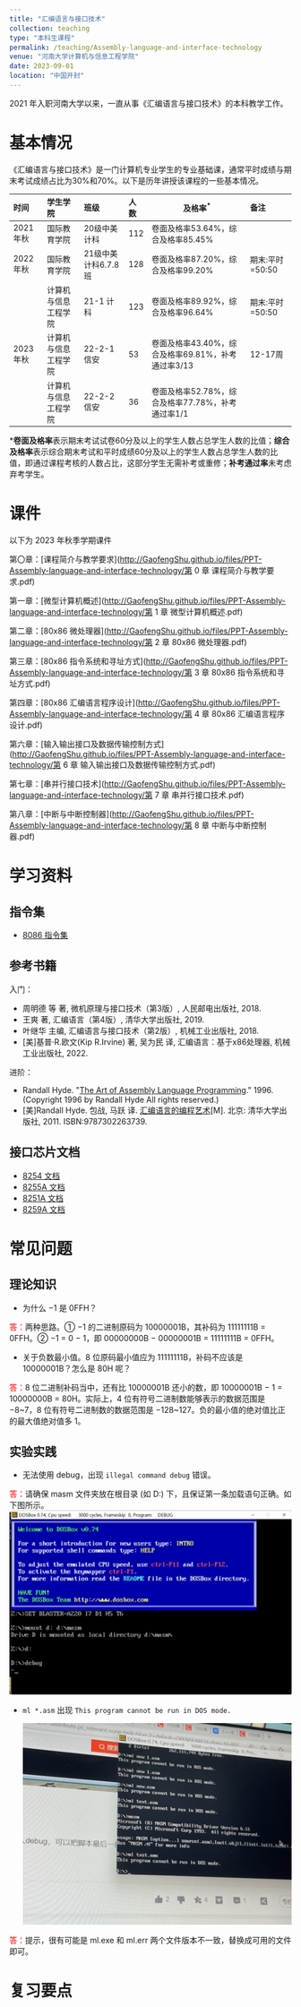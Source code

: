 ```yaml
---
title: "汇编语言与接口技术"
collection: teaching
type: "本科生课程"
permalink: /teaching/Assembly-language-and-interface-technology
venue: "河南大学计算机与信息工程学院"
date: 2023-09-01
location: "中国开封"
---
```


2021 年入职河南大学以来，一直从事《汇编语言与接口技术》的本科教学工作。

# 基本情况

《汇编语言与接口技术》是一门计算机专业学生的专业基础课，通常平时成绩与期末考试成绩占比为30%和70%。以下是历年讲授该课程的一些基本情况。

| 时间      | 学生学院       | 班级            | 人数  | 及格率<sup>*</sup>                   | 备注          |
|:------- |:---------- |:------------- |:--- | --------------------------------- |:----------- |
| 2021 年秋 | 国际教育学院     | 20级中美计科       | 112 | 卷面及格率53.64%，综合及格率85.45%           |             |
| 2022 年秋 | 国际教育学院     | 21级中美计科6.7.8班 | 128 | 卷面及格率87.20%，综合及格率99.20%           | 期末:平时=50:50 |
|         | 计算机与信息工程学院 | 21-1 计科       | 123 | 卷面及格率89.92%，综合及格率96.64%           | 期末:平时=50:50 |
| 2023 年秋 | 计算机与信息工程学院 | 22-2-1 信安     | 53  | 卷面及格率43.40%，综合及格率69.81%，补考通过率3/13 | 12-17周      |
|         | 计算机与信息工程学院 | 22-2-2 信安     | 36  | 卷面及格率52.78%，综合及格率77.78%，补考通过率1/1  |             |

***卷面及格率**表示期末考试试卷60分及以上的学生人数占总学生人数的比值；**综合及格率**表示综合期末考试和平时成绩60分及以上的学生人数占总学生人数的比值，即通过课程考核的人数占比，这部分学生无需补考或重修；**补考通过率**未考虑弃考学生。

# 课件

以下为 2023 年秋季学期课件

第〇章：[课程简介与教学要求](http://GaofengShu.github.io/files/PPT-Assembly-language-and-interface-technology/第 0 章 课程简介与教学要求.pdf)

第一章：[微型计算机概述](http://GaofengShu.github.io/files/PPT-Assembly-language-and-interface-technology/第 1 章 微型计算机概述.pdf)

第二章：[80x86 微处理器](http://GaofengShu.github.io/files/PPT-Assembly-language-and-interface-technology/第 2 章 80x86 微处理器.pdf)

第三章：[80x86 指令系统和寻址方式](http://GaofengShu.github.io/files/PPT-Assembly-language-and-interface-technology/第 3 章 80x86 指令系统和寻址方式.pdf)

第四章：[80x86 汇编语言程序设计](http://GaofengShu.github.io/files/PPT-Assembly-language-and-interface-technology/第 4 章 80x86 汇编语言程序设计.pdf)

第六章：[输入输出接口及数据传输控制方式](http://GaofengShu.github.io/files/PPT-Assembly-language-and-interface-technology/第 6 章 输入输出接口及数据传输控制方式.pdf)

第七章：[串并行接口技术](http://GaofengShu.github.io/files/PPT-Assembly-language-and-interface-technology/第 7 章 串并行接口技术.pdf)

第八章：[中断与中断控制器](http://GaofengShu.github.io/files/PPT-Assembly-language-and-interface-technology/第 8 章 中断与中断控制器.pdf)

# 学习资料

## 指令集

- [8086 指令集](http://GaofengShu.github.io/files/References-ALIT/8086_instruction_set.pdf)

## 参考书籍

入门：

- 周明德 等 著, 微机原理与接口技术（第3版）, 人民邮电出版社, 2018.
- 王爽 著, 汇编语言（第4版）, 清华大学出版社, 2019.
- 叶继华 主编, 汇编语言与接口技术（第2版）, 机械工业出版社, 2018.
- [美]基普·R.欧文(Kip R.Irvine) 著, 吴为民 译, 汇编语言：基于x86处理器, 机械工业出版社, 2022.

进阶：

- Randall Hyde. "[The Art of Assembly Language Programming](https://shrek.unideb.hu/~gjhalasz/assembly/masm/toc.html)." 1996. (Copyright 1996 by Randall Hyde All rights reserved.)
- [美]Randall Hyde. 包战, 马跃 译. [汇编语言的编程艺术](https://book.douban.com/subject/7059709/)[M]. 北京: 清华大学出版社, 2011. ISBN:9787302263739.

## 接口芯片文档

- [8254 文档](http://GaofengShu.github.io/files/References-ALIT/8254-datasheet.pdf)
- [8255A 文档](http://GaofengShu.github.io/files/References-ALIT/8255A-datasheet.pdf)
- [8251A 文档](http://GaofengShu.github.io/files/References-ALIT/8251A-datasheet.pdf)
- [8259A 文档](http://GaofengShu.github.io/files/References-ALIT/8259A-datasheet.pdf)

# 常见问题

## 理论知识

- 为什么 −1 是 0FFH？

<span style="color: red;">答：</span>两种思路。① −1 的二进制原码为 10000001B，其补码为 11111111B = 0FFH。② −1 = 0 − 1，即 00000000B − 00000001B = 11111111B = 0FFH。

- 关于负数最小值。8 位原码最小值应为 11111111B，补码不应该是 10000001B？怎么是 80H 呢？

<span style="color: red;">答：</span>8 位二进制补码当中，还有比 10000001B 还小的数，即 10000001B − 1 = 10000000B = 80H。实际上，4 位有符号二进制数能够表示的数据范围是 −8~7，8 位有符号二进制数的数据范围是 −128~127。负的最小值的绝对值比正的最大值绝对值多 1。

## 实验实践

- 无法使用 debug，出现 `illegal command debug` 错误。

<span style="color: red;">答：</span>请确保 masm 文件夹放在根目录 (如 D:) 下，且保证第一条加载语句正确。如下图所示。
<img src='/images/ALIT/mount-debug.jpg'>

- `ml *.asm` 出现 `This program cannot be run in DOS mode.`
  
  <img src='/images/ALIT/connot-be-rum-in-dos-mode.jpg'>

<span style="color: red;">答：</span>提示，很有可能是 ml.exe 和 ml.err 两个文件版本不一致，替换成可用的文件即可。

# 复习要点
